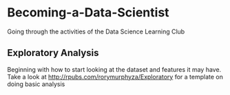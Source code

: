 # Becoming-a-Data-Scientist
Going through the activities of the Data Science Learning Club

## Exploratory Analysis
Beginning with how to start looking at the dataset and features it may have.
Take a look at http://rpubs.com/rorymurphyza/Exploratory for a template on doing basic analysis
